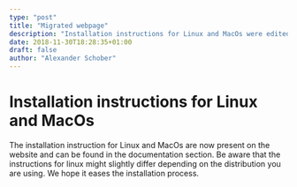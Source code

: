 ```yaml
---
type: "post"
title: "Migrated webpage"
description: "Installation instructions for Linux and MacOs were edited"
date: 2018-11-30T18:28:35+01:00
draft: false
author: "Alexander Schober"
---
```


# Installation instructions for Linux and MacOs
The installation instruction for Linux and MacOs are now present on the website and can be found in the documentation section. Be aware that the instructions for linux might slightly differ depending on the distribution you are using. We hope it eases the installation process.

